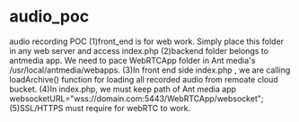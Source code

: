 # audio_poc
audio recording POC
(1)front_end is for web work. Simply place this folder in any web server and access index.php
(2)backend folder belongs to antmedia app. We need to pace WebRTCApp folder in Ant media's /usr/local/antmedia/webapps.
(3)In front end side index.php , we are calling loadArchive() function for loading all recorded audio from remoate cloud bucket.
(4)In index.php, we must keep path of Ant media app websocketURL="wss://domain.com:5443/WebRTCApp/websocket";
(5)SSL/HTTPS must require for webRTC to work.
